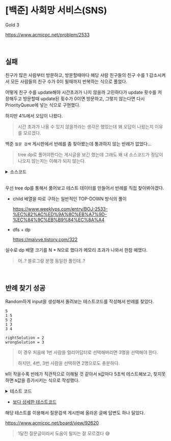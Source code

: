 # [백준] 사회망 서비스(SNS)

Gold 3

https://www.acmicpc.net/problem/2533

<br>

## 실패

친구가 많은 사람부터 방문하고, 방문할때마다 해당 사람 친구들의 친구 수를 1 감소시켜서 모든 사람들의 친구 수가 0이 될때까지 반복하는 식으로 풀었다.

어떻게 친구 수를 update해야 시간초과가 나지 않을까 고민하다가 update 횟수를 저장해두고 방문할때 update된 횟수가 0이면 방문하고, 그렇지 않는다면 다시 PriorityQueue에 넣는 식으로 구현했다.

하지만 4%에서 오답이 나왔다.

> 시간 초과가 나올 수 있지 않을까라는 생각은 했었는데 왜 오답이 나왔는지 이유를 모르겠다.

백준 `질문 검색` 게시판에서 반례를 좀 찾아봤는데 통과하지 않는 반례가 없었다...

> tree dp로 풀어야한다는 게시글을 보긴 했는데 그래도 왜 내 소스코드가 정답이 나오지 않는지는 이해가 되지 않는다.

<details><summary>소스코드</summary>

```java
import java.io.*;
import java.util.*;

class Human implements Comparable<Human> {
    public int num, friendsCnt;

    public Human(int num, int friendsCnt) {
        this.num = num;
        this.friendsCnt = friendsCnt;
    }

    @Override
    public int compareTo(Human o) {
        return o.friendsCnt - this.friendsCnt;
    }
}

class Main {

    int N;
    List<List<Integer>> friends;
    int[] updateCnt;
    boolean[] isEarlyAdopter;
    PriorityQueue<Human> pq;

    final int INF = 987654321;

    int answer() {
        int earlyAdopterCnt = 0;

        while (!pq.isEmpty()) {
            Human earlyAdopterCandidate = pq.poll();
            if(earlyAdopterCandidate.friendsCnt == 0) break;

            if(isEarlyAdopter[earlyAdopterCandidate.num]) continue;

            if(updateCnt[earlyAdopterCandidate.num] > 0) {
                pq.add(new Human(earlyAdopterCandidate.num, earlyAdopterCandidate.friendsCnt - updateCnt[earlyAdopterCandidate.num]));
                updateCnt[earlyAdopterCandidate.num] = 0;
                continue;
            }

            isEarlyAdopter[earlyAdopterCandidate.num] = true;
            earlyAdopterCnt++;
            for (int friend : friends.get(earlyAdopterCandidate.num)) {
                if(isEarlyAdopter[friend]) continue;
                updateCnt[friend]++;
            }
        }
        return earlyAdopterCnt;
    }

    void solution() throws Exception {
        BufferedReader br = new BufferedReader(new InputStreamReader(System.in));
        StringBuilder sb = new StringBuilder();

        N = Integer.parseInt(br.readLine());
        friends = new ArrayList<>();
        for (int i = 0; i < N; i++) {
            friends.add(new ArrayList<>());
        }
        for (int i = 0; i < N - 1; i++) {
            StringTokenizer st = new StringTokenizer(br.readLine());
            int u = Integer.parseInt(st.nextToken());
            int v = Integer.parseInt(st.nextToken());
            u--; v--;
            friends.get(u).add(v);
            friends.get(v).add(u);
        }

        updateCnt = new int[N];
        Arrays.fill(updateCnt, 0);
        isEarlyAdopter = new boolean[N];
        Arrays.fill(isEarlyAdopter, false);
        pq = new PriorityQueue<>();
        for (int i = 0; i < N; i++) {
            pq.add(new Human(i, friends.get(i).size()));
        }

        System.out.println(answer());
        br.close();
    }

    public static void main(String[] args) throws Exception {
        new Main().solution();
    }
}
```

</details><br>

우선 tree dp를 통해서 풀어보고 테스트 데이터를 만들어서 반례를 직접 찾아봐야겠다.

* child 배열을 따로 구하는 일반적인 TOP-DOWN 방식의 풀이

  https://www.weeklyps.com/entry/BOJ-2533-%EC%82%AC%ED%9A%8C%EB%A7%9D-%EC%84%9C%EB%B9%84%EC%8A%A4

* dfs + dp

  https://maivve.tistory.com/322

실수로 dp 배열 크기를 N * N으로 했다가 메모리 초과가 나와서 한참 헤맸다.

> 어..? 블로그랑 분명 동일한 풀인데..?

<br>

## 반례 찾기 성공

Random하게 input을 생성해서 돌려보는 테스트코드를 작성해서 반례를 찾았다.

```
5
1 5
5 2
1 3
3 4

rightSolution = 2
wrongSolution = 3
```

> 이 경우 처음에 1번 사람을 얼리어답터로 선택해버리면 3명을 선택해야 한다.
>
> 하지만, 4번, 3번 사람을 선택하면 2명으로도 충분하다.

`N`이 작을수록 반례가 직관적으로 이해될 것 같아서 `N`값마다 5초씩 테스트해보고, 찾지못하면 `N`값을 증가시키는 식으로 작성했다.

<details><summary>테스트 코드</summary>

```java
import java.util.*;

public class Test {

    public static boolean testFor(int N) {
        StringBuilder sb = new StringBuilder();

        List<Integer> visitedNodes = new ArrayList<>();
        List<Integer> unvisitedNodes = new ArrayList<>();
        List<List<Integer>> friends = new ArrayList<>();
        for (int i = 0; i < N; i++) {
            friends.add(new ArrayList<>());
            unvisitedNodes.add(i);
        }

        int root = (int) (Math.random() * N);
        visitedNodes.add(unvisitedNodes.remove(root));
        for (int i = 0; i < N - 1; i++) {
            int node1 = visitedNodes.get((int) (Math.random() * visitedNodes.size()));
            int node2 = unvisitedNodes.remove((int) (Math.random() * unvisitedNodes.size()));
            visitedNodes.add(node2);

            friends.get(node1).add(node2);
            friends.get(node2).add(node1);
            sb.append(String.format("%d %d\n", node1 + 1, node2 + 1));
        }

        Solution rightSolution = new RightSolution(N, friends);
        Solution wrongSolution = new WrongSolution(N, friends);
        int rightAnswer = rightSolution.answer();
        int wrongAnswer = wrongSolution.answer();

        if (rightAnswer != wrongAnswer) {
            System.out.println("N = " + N);
            System.out.println(sb);
            System.out.println("rightAnswer = " + rightAnswer);
            System.out.println("wrongAnswer = " + wrongAnswer);
            return true;
        }
        return false;
    }

    public static void main(String[] args) {
        for (int N = 2; N <= 1000000; N++) {
            long start = System.currentTimeMillis();
            long end = start + 5 * 1000;

            boolean testResult = false;
            while (System.currentTimeMillis() < end) {
                testResult = testFor(N);
                if (testResult) break;
            }
            if (testResult) break;
        }
    }
}
```

</details>

- [보다 상세한 테스트코드](./find-counter-example/BOJ_2533/)

해당 테스트를 이용해서 질문검색 게시판에 올라온 글에 답변도 하나 달았다.

https://www.acmicpc.net/board/view/92620

> 1달전 질문글이라서 도움이 될지는 잘 모르겠다 😅